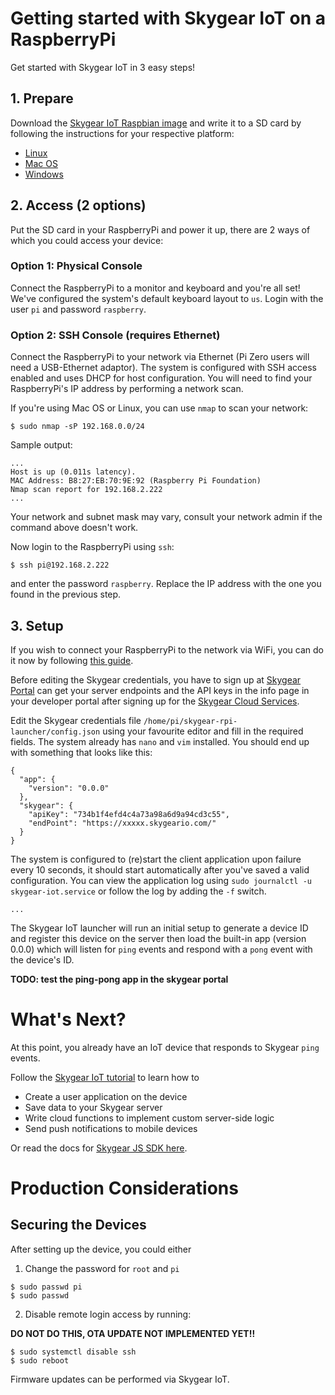 # Getting started with Skygear IoT on a RaspberryPi

Get started with Skygear IoT in 3 easy steps!

## 1. Prepare

Download the [Skygear IoT Raspbian image][skygear-raspbian] and
write it to a SD card by following the instructions for your respective platform:

- [Linux][sd-linux]
- [Mac OS][sd-mac]
- [Windows][sd-windows]

## 2. Access (2 options)

Put the SD card in your RaspberryPi and power it up, there are 2
ways of which you could access your device:

### Option 1: Physical Console

Connect the RaspberryPi to a monitor and keyboard and you're all set!
We've configured the system's default keyboard layout to `us`.
Login with the user `pi` and password `raspberry`.

### Option 2: SSH Console (requires Ethernet)

Connect the RaspberryPi to your network via Ethernet (Pi Zero users will need a
USB-Ethernet adaptor). The system is configured with SSH access enabled and uses DHCP
for host configuration. You will need to find your RaspberryPi's IP address by performing
a network scan.

If you're using Mac OS or Linux, you can use `nmap` to scan your network:
```
$ sudo nmap -sP 192.168.0.0/24
```
Sample output:
```
...
Host is up (0.011s latency).
MAC Address: B8:27:EB:70:9E:92 (Raspberry Pi Foundation)
Nmap scan report for 192.168.2.222
...
```
Your network and subnet mask may vary, consult your network admin if the command above doesn't work.

Now login to the RaspberryPi using `ssh`:
```
$ ssh pi@192.168.2.222
```
and enter the password `raspberry`. Replace the IP address with the one you found in the previous step.

## 3. Setup

If you wish to connect your RaspberryPi to the network via WiFi, you can do it now by following
[this guide][pi-wifi].

Before editing the Skygear credentials, you have to sign up at [Skygear Portal][skygear-portal] can get your server endpoints and the API keys in the info page in your developer portal after signing up for the [Skygear Cloud Services][skygear-portal-signup].

Edit the Skygear credentials file `/home/pi/skygear-rpi-launcher/config.json` using your
favourite editor and fill in the required fields. The system already has `nano` and `vim`
installed. You should end up with something that looks like this:

```
{
  "app": {
    "version": "0.0.0"
  },  
  "skygear": {
    "apiKey": "734b1f4efd4c4a73a98a6d9a94cd3c55", 
    "endPoint": "https://xxxxx.skygeario.com/"
  }
}

```

The system is configured to (re)start the client application upon failure every 10 seconds,
it should start automatically after you've saved a valid configuration. You can view the
application log using `sudo journalctl -u skygear-iot.service` or follow the log by adding
the `-f` switch.

```
...
```

The Skygear IoT launcher will run an initial setup to generate a device ID and register
this device on the server then load the built-in app (version 0.0.0) which will listen for
`ping` events and respond with a `pong` event with the device's ID.

**TODO: test the ping-pong app in the skygear portal**

# What's Next?

At this point, you already have an IoT device that responds to Skygear `ping` events.

Follow the [Skygear IoT tutorial][skygear-tutorial] to learn how to

- Create a user application on the device
- Save data to your Skygear server
- Write cloud functions to implement custom server-side logic
- Send push notifications to mobile devices

Or read the docs for [Skygear JS SDK here][skygear-doc].

# Production Considerations

## Securing the Devices

After setting up the device, you could either

1. Change the password for `root` and `pi`
```
$ sudo passwd pi
$ sudo passwd
```

2. Disable remote login access by running:

**DO NOT DO THIS, OTA UPDATE NOT IMPLEMENTED YET!!**

```
$ sudo systemctl disable ssh
$ sudo reboot
```
Firmware updates can be performed via Skygear IoT.


[skygear-raspbian]: https://github.com/akiroz/pi-gen-skygear/releases/download/2017-03-21-Raspbian-Skygear-IoT/image_2017-03-21-Raspbian-Skygear-IoT.zip
[skygear-pi-gen]: http://example.com
[skygear-tutorial]: http://example.com
[skygear-doc]: https://docs.skygear.io/
[sd-linux]: https://www.raspberrypi.org/documentation/installation/installing-images/linux.md
[sd-mac]: https://www.raspberrypi.org/documentation/installation/installing-images/mac.md
[sd-windows]: https://www.raspberrypi.org/documentation/installation/installing-images/windows.md
[pi-wifi]: https://www.raspberrypi.org/documentation/configuration/wireless/wireless-cli.md
[skygear-portal]: https://portal.skygear.io/apps
[skygear-portal-signup]: https://portal.skygear.io/
